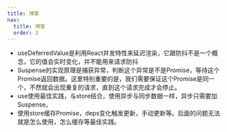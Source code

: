 ```yaml
---
title: 博客
nav:
  title: 博客
  order: 3
---
```


- useDeferredValue是利用React并发特性来延迟渲染，它跟防抖不是一个概念，它的值会实时变化，并不能用来请求防抖
- Suspense的实现原理是捕获异常，判断这个异常是不是Promise，等待这个Promise返回数据。这里特别重要的是，我们需要保证这个Promise是同一个，不然就会出现重复的请求，直到这个请求完成才会停止。
- use使用最佳实践，与store结合，使用异步与同步数据一样，异步只需要加Suspense。
- 使用store缓存Promise，deps变化触发更新，手动更新等。后面的问题无法就是怎么使用，怎么缓存等最佳实践。
